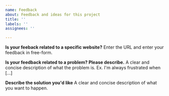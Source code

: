 ```yaml
---
name: Feedback
about: Feedback and ideas for this project
title: ''
labels: ''
assignees: ''

---
```

**Is your feeback related to a specific website?**
Enter the URL and enter your feedback in free-form.

**Is your feedback related to a problem? Please describe.**
A clear and concise description of what the problem is. Ex. I'm always frustrated when [...]

**Describe the solution you'd like**
A clear and concise description of what you want to happen.

